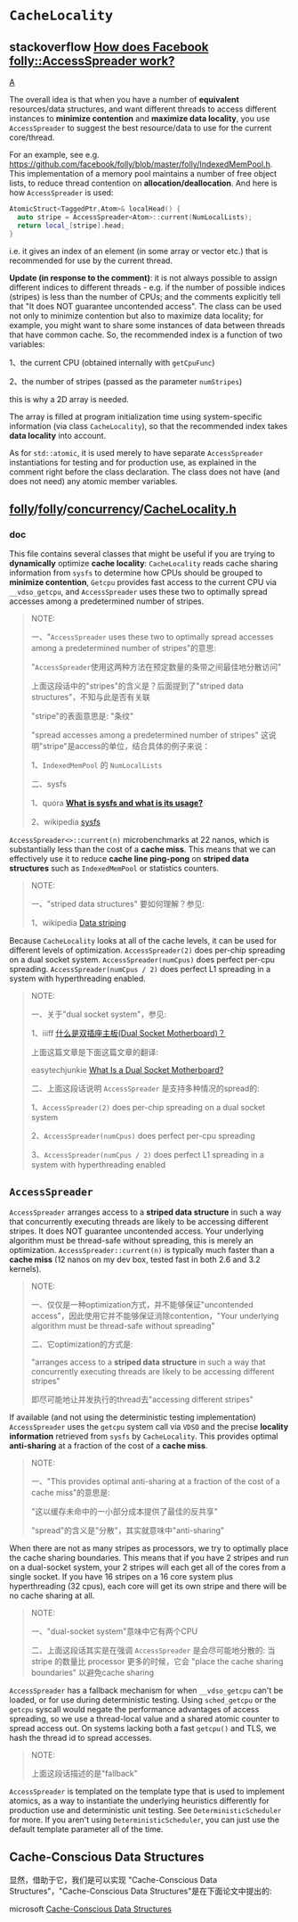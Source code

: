 # `CacheLocality`

## stackoverflow [How does Facebook folly::AccessSpreader work?](https://stackoverflow.com/questions/47006451/how-does-facebook-follyaccessspreader-work)

[A](https://stackoverflow.com/a/47361089/10173843)

The overall idea is that when you have a number of **equivalent** resources/data structures, and want different threads to access different instances to **minimize contention** and **maximize data locality**, you use `AccessSpreader` to suggest the best resource/data to use for the current core/thread.

For an example, see e.g. https://github.com/facebook/folly/blob/master/folly/IndexedMemPool.h. This implementation of a memory pool maintains a number of free object lists, to reduce thread contention on **allocation/deallocation**. And here is how `AccessSpreader` is used:

```C++
AtomicStruct<TaggedPtr,Atom>& localHead() {
  auto stripe = AccessSpreader<Atom>::current(NumLocalLists);
  return local_[stripe].head;
}
```

i.e. it gives an index of an element (in some array or vector etc.) that is recommended for use by the current thread.

**Update (in response to the comment)**: it is not always possible to assign different indices to different threads - e.g. if the number of possible indices (stripes) is less than the number of CPUs; and the comments explicitly tell that "It does NOT guarantee uncontended access". The class can be used not only to minimize contention but also to maximize data locality; for example, you might want to share some instances of data between threads that have common cache. So, the recommended index is a function of two variables: 

1、the current CPU (obtained internally with `getCpuFunc`) 

2、the number of stripes (passed as the parameter `numStripes`) 

this is why a 2D array is needed. 

The array is filled at program initialization time using system-specific information (via class `CacheLocality`), so that the recommended index takes **data locality** into account.

As for `std::atomic`, it is used merely to have separate `AccessSpreader` instantiations for testing and for production use, as explained in the comment right before the class declaration. The class does not have (and does not need) any atomic member variables.

## [folly](https://github.com/facebook/folly)/[folly](https://github.com/facebook/folly/tree/main/folly)/[concurrency](https://github.com/facebook/folly/tree/main/folly/concurrency)/**[CacheLocality.h](https://github.com/facebook/folly/blob/main/folly/concurrency/CacheLocality.h)**

### doc

This file contains several classes that might be useful if you are trying to **dynamically** optimize **cache locality**: `CacheLocality` reads cache sharing information from `sysfs` to determine how CPUs should be grouped to **minimize contention**, `Getcpu` provides fast access to the current CPU via `__vdso_getcpu`, and `AccessSpreader` uses these two to optimally spread accesses among a predetermined number of stripes.

> NOTE: 
>
> 一、"`AccessSpreader` uses these two to optimally spread accesses among a predetermined number of stripes"的意思: 
>
> "`AccessSpreader`使用这两种方法在预定数量的条带之间最佳地分散访问"
>
> 上面这段话中的"stripes"的含义是？后面提到了"striped data structures"，不知与此是否有关联
>
> "stripe"的表面意思是: "条纹"
>
> "spread accesses among a predetermined number of stripes" 这说明"stripe"是access的单位，结合具体的例子来说：
>
> 1、`IndexedMemPool` 的 `NumLocalLists`
>
> 
>
> 二、sysfs
>
> 1、quora [**What is sysfs and what is its usage?**](https://www.quora.com/What-is-sysfs-and-what-is-its-usage)
>
> 2、wikipedia [sysfs](https://en.wikipedia.org/wiki/Sysfs)
>
> 

`AccessSpreader<>::current(n)` microbenchmarks at 22 nanos, which is substantially less than the cost of a **cache miss**.  This means that we can effectively use it to reduce **cache line ping-pong** on **striped data structures** such as `IndexedMemPool` or statistics counters.

> NOTE: 
>
> 一、"striped data structures" 要如何理解？参见:
>
> 1、wikipedia [Data striping](https://en.wikipedia.org/wiki/Data_striping)
>
> 

Because `CacheLocality` looks at all of the cache levels, it can be used for different levels of optimization.  `AccessSpreader(2)` does per-chip spreading on a dual socket system.  `AccessSpreader(numCpus)` does perfect per-cpu spreading.  `AccessSpreader(numCpus / 2)` does perfect L1 spreading in a system with hyperthreading enabled.

> NOTE: 
>
> 一、关于"dual socket system"，参见: 
>
> 1、iiiff [什么是双插座主板(Dual Socket Motherboard)？](https://www.iiiff.com/article/317551)
>
> 上面这篇文章是下面这篇文章的翻译:
>
> easytechjunkie [What Is a Dual Socket Motherboard?](https://www.easytechjunkie.com/what-is-a-dual-socket-motherboard.htm)
>
> 二、上面这段话说明 `AccessSpreader` 是支持多种情况的spread的:
>
> 1、`AccessSpreader(2)` does per-chip spreading on a dual socket system
>
> 2、`AccessSpreader(numCpus)` does perfect per-cpu spreading
>
> 3、`AccessSpreader(numCpus / 2)` does perfect L1 spreading in a system with hyperthreading enabled
>
> 

## `AccessSpreader`

`AccessSpreader` arranges access to a **striped data structure** in such a way that concurrently executing threads are likely to be accessing different stripes.  It does NOT guarantee uncontended access. Your underlying algorithm must be thread-safe without spreading, this is merely an optimization.  `AccessSpreader::current(n)` is typically much faster than a **cache miss** (12 nanos on my dev box, tested fast in both 2.6 and 3.2 kernels).

> NOTE: 
>
> 一、仅仅是一种optimization方式，并不能够保证"uncontended access"，因此使用它并不能够保证消除contention，"Your underlying algorithm must be thread-safe without spreading"
>
> 二、它optimization的方式是: 
>
> "arranges access to a **striped data structure** in such a way that concurrently executing threads are likely to be accessing different stripes"
>
> 即尽可能地让并发执行的thread去"accessing different stripes"

If available (and not using the deterministic testing implementation) `AccessSpreader` uses the `getcpu` system call via `VDSO` and the precise **locality information** retrieved from `sysfs` by `CacheLocality`. This provides optimal **anti-sharing** at a fraction of the cost of a **cache miss**.

> NOTE: 
>
> 一、"This provides optimal anti-sharing at a fraction of the cost of a cache miss"的意思是: 
>
> "这以缓存未命中的一小部分成本提供了最佳的反共享"
>
> "spread"的含义是"分散"，其实就意味中"anti-sharing"

When there are not as many stripes as processors, we try to optimally place the cache sharing boundaries.  This means that if you have 2 stripes and run on a dual-socket system, your 2 stripes will each get all of the cores from a single socket.  If you have 16 stripes on a 16 core system plus hyperthreading (32 cpus), each core will get its own stripe and there will be no cache sharing at all.

> NOTE: 
>
> 一、"dual-socket system"意味中它有两个CPU
>
> 二、上面这段话其实是在强调 `AccessSpreader` 是会尽可能地分散的: 当 stripe 的数量比 processor 更多的时候，它会 "place the cache sharing boundaries" 以避免cache sharing

`AccessSpreader` has a fallback mechanism for when `__vdso_getcpu` can't be loaded, or for use during deterministic testing.  Using `sched_getcpu` or the `getcpu` syscall would negate the performance advantages of access spreading, so we use a thread-local value and a shared atomic counter to spread access out.  On systems lacking both a fast `getcpu()` and TLS, we hash the thread id to spread accesses.

> NOTE: 
>
> 上面这段话描述的是"fallback"

`AccessSpreader` is templated on the template type that is used to implement atomics, as a way to instantiate the underlying heuristics differently for production use and deterministic unit testing.  See `DeterministicScheduler` for more.  If you aren't using `DeterministicScheduler`, you can just use the default template parameter all of the time.

## Cache-Conscious Data Structures

显然，借助于它，我们是可以实现 "Cache-Conscious Data Structures"，"Cache-Conscious Data Structures"是在下面论文中提出的:

microsoft [Cache-Conscious Data Structures](https://www.microsoft.com/en-us/research/wp-content/uploads/2016/12/ccds.pdf)